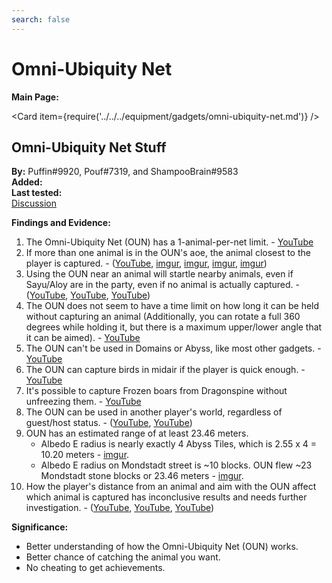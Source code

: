 ```yaml
---
search: false
---
```


# Omni-Ubiquity Net

**Main Page:**

<Card item={require('../../../equipment/gadgets/omni-ubiquity-net.md')} />

## Omni-Ubiquity Net Stuff

**By:** Puffin\#9920, Pouf\#7319, and ShampooBrain\#9583  
**Added:** <Version date="2022-01-16" />  
**Last tested:** <VersionHl date="2022-01-16" />  
[Discussion](https://tickets.deeznuts.moe/ticket-archive/attachments_922959469657346108_931072700745662464_transcript-omniubiquity-net-stuff.html)

**Findings and Evidence:**

1. The Omni-Ubiquity Net (OUN) has a 1-animal-per-net limit. - [YouTube](https://youtu.be/0ZnybwvyPDA)
2. If more than one animal is in the OUN's aoe, the animal closest to the player is captured. - ([YouTube](https://youtu.be/0vAt78Ie5U4), [imgur](https://imgur.com/a/7QrDRHe), [imgur](https://imgur.com/a/ilbkbsQ), [imgur](https://imgur.com/a/egQVxXd), [imgur](https://imgur.com/a/ZiGwoka))
3. Using the OUN near an animal will startle nearby animals, even if Sayu/Aloy are in the party, even if no animal is actually captured. - ([YouTube](https://youtu.be/OUBx9G5cVxo), [YouTube](https://youtu.be/Kv1Utj4YV50), [YouTube](https://youtu.be/NML6hmKToNE))
4. The OUN does not seem to have a time limit on how long it can be held without capturing an animal (Additionally, you can rotate a full 360 degrees while holding it, but there is a maximum upper/lower angle that it can be aimed). - [YouTube](https://youtu.be/9HORkvTCyUA)
5. The OUN can't be used in Domains or Abyss, like most other gadgets. - [YouTube](https://youtu.be/-D7_MHUTE_4)
6. The OUN can capture birds in midair if the player is quick enough. - [YouTube](https://youtu.be/Sey9eQSjA9A)
7. It's possible to capture Frozen boars from Dragonspine without unfreezing them. - [YouTube](https://youtu.be/NMe2RD18M-M)
8. The OUN can be used in another player's world, regardless of guest/host status. - ([YouTube](https://youtu.be/tYlTs1cVdyo), [YouTube](https://youtu.be/xqD3ECkVCHo))
9. OUN has an estimated range of at least 23.46 meters.
   * Albedo E radius is nearly exactly 4 Abyss Tiles, which is 2.55 x 4 = 10.20 meters - [imgur](https://imgur.com/a/dybme5X).
   * Albedo E radius on Mondstadt street is ~10 blocks. OUN flew ~23 Mondstadt stone blocks or 23.46 meters - [imgur](https://imgur.com/a/SvuScot).
10. How the player's distance from an animal and aim with the OUN affect which animal is captured has inconclusive results and needs further investigation. - ([YouTube](https://youtu.be/rZAj79ay5os), [YouTube](https://youtu.be/ovFJ0C6YzNI), [YouTube](https://youtu.be/vWpTt1-Cf_0))

**Significance:**

* Better understanding of how the Omni-Ubiquity Net (OUN) works.
* Better chance of catching the animal you want.
* No cheating to get achievements.
